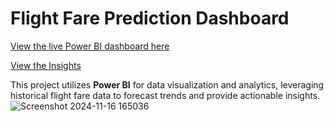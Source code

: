 # Flight Fare Prediction Dashboard

[View the live Power BI dashboard here](https://app.powerbi.com/groups/me/reports/81ca9648-2c26-46da-ae2f-2e0fefc0759e/f365cbcf457fab8c257d?experience=power-bi)


[View the Insights ](https://app.powerbi.com/groups/me/insights/655a4df4-1099-49b9-8deb-f84261cb8ad9?insightsSource=Desktop&ScenarioId=Signup&experience=power-bi)



This project utilizes **Power BI** for data visualization and analytics, leveraging historical flight fare data to forecast trends and provide actionable insights.
![Screenshot 2024-11-16 165036](https://github.com/user-attachments/assets/32e223bc-1fb0-4454-87cf-11fa4d57e4b8)
